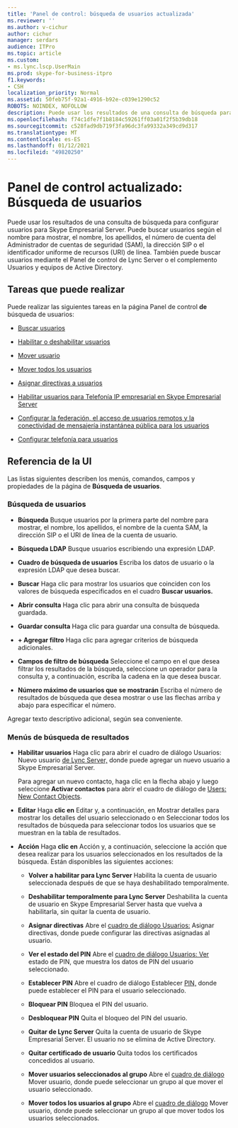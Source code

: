 ```yaml
---
title: 'Panel de control: búsqueda de usuarios actualizada'
ms.reviewer: ''
ms.author: v-cichur
author: cichur
manager: serdars
audience: ITPro
ms.topic: article
ms.custom:
- ms.lync.lscp.UserMain
ms.prod: skype-for-business-itpro
f1.keywords:
- CSH
localization_priority: Normal
ms.assetid: 50feb75f-92a1-4916-b92e-c039e1290c52
ROBOTS: NOINDEX, NOFOLLOW
description: Puede usar los resultados de una consulta de búsqueda para configurar usuarios para Skype Empresarial Server. Puede buscar usuarios según el nombre para mostrar, el nombre, los apellidos, el número de cuenta del Administrador de cuentas de seguridad (SAM), la dirección SIP o el identificador uniforme de recursos (URI) de línea. También puede buscar usuarios mediante el Panel de control de Lync Server o el complemento Usuarios y equipos de Active Directory.
ms.openlocfilehash: f74c1dfe7f1b8184c59261ff03a01f2f5b39db18
ms.sourcegitcommit: c528fad9db719f3fa96dc3fa99332a349cd9d317
ms.translationtype: MT
ms.contentlocale: es-ES
ms.lasthandoff: 01/12/2021
ms.locfileid: "49820250"
---
```

# <a name="control-panel---updated-user-search"></a>Panel de control actualizado: Búsqueda de usuarios

Puede usar los resultados de una consulta de búsqueda para configurar usuarios para Skype Empresarial Server. Puede buscar usuarios según el nombre para mostrar, el nombre, los apellidos, el número de cuenta del Administrador de cuentas de seguridad (SAM), la dirección SIP o el identificador uniforme de recursos (URI) de línea. También puede buscar usuarios mediante el Panel de control de Lync Server o el complemento Usuarios y equipos de Active Directory.

## <a name="tasks-you-can-perform"></a>Tareas que puede realizar

Puede realizar las siguientes tareas en la página Panel de control **de** búsqueda de usuarios:

- [Buscar usuarios](https://technet.microsoft.com/library/3b9f6f55-d7a9-46ae-8e10-f221ba0d3bb5.aspx)

- [Habilitar o deshabilitar usuarios](https://technet.microsoft.com/library/12497d00-f665-4a97-be68-854c5a8be4fc.aspx)

- [Mover usuario](ms.lync.lscp.UserMove.md)

- [Mover todos los usuarios](ms.lync.lscp.UserMoveAll.md)

- [Asignar directivas a usuarios](https://technet.microsoft.com/library/a4ed0120-d9e5-4eb2-acfd-8de2cb503652.aspx)

- [Habilitar usuarios para Telefonía IP empresarial en Skype Empresarial Server](../../../deploy/deploy-enterprise-voice/enable-users-for-enterprise-voice.md)

- [Configurar la federación, el acceso de usuarios remotos y la conectividad de mensajería instantánea pública para los usuarios](https://technet.microsoft.com/library/736fcaad-9f95-4896-b767-e199d86a00a4.aspx)

- [Configurar telefonía para usuarios](https://technet.microsoft.com/library/4546432e-c839-4517-a2c5-bc0d4d8c6a03.aspx)



## <a name="ui-reference"></a>Referencia de la UI

Las listas siguientes describen los menús, comandos, campos y propiedades de la página de **Búsqueda de usuarios**.

### <a name="user-search"></a>Búsqueda de usuarios

- **Búsqueda** Busque usuarios por la primera parte del nombre para mostrar, el nombre, los apellidos, el nombre de la cuenta SAM, la dirección SIP o el URI de línea de la cuenta de usuario.

- **Búsqueda LDAP** Busque usuarios escribiendo una expresión LDAP.

- **Cuadro de búsqueda de usuarios** Escriba los datos de usuario o la expresión LDAP que desea buscar.

- **Buscar** Haga clic para mostrar los usuarios que coinciden con los valores de búsqueda especificados en el cuadro **Buscar usuarios.**

- **Abrir consulta** Haga clic para abrir una consulta de búsqueda guardada.

- **Guardar consulta** Haga clic para guardar una consulta de búsqueda.

- **+ Agregar filtro** Haga clic para agregar criterios de búsqueda adicionales.

- **Campos de filtro de búsqueda** Seleccione el campo en el que desea filtrar los resultados de la búsqueda, seleccione un operador para la consulta y, a continuación, escriba la cadena en la que desea buscar.

- **Número máximo de usuarios que se mostrarán** Escriba el número de resultados de búsqueda que desea mostrar o use las flechas arriba y abajo para especificar el número.

Agregar texto descriptivo adicional, según sea conveniente.

### <a name="search-results-menus"></a>Menús de búsqueda de resultados

- **Habilitar usuarios** Haga clic para abrir el cuadro de diálogo Usuarios: Nuevo usuario [de Lync Server,](ms.lync.lscp.UserNew.md) donde puede agregar un nuevo usuario a Skype Empresarial Server.

    Para agregar un nuevo contacto, haga clic en la flecha abajo y luego seleccione **Activar contactos** para abrir el cuadro de diálogo de [Users: New Contact Objects](ms.lync.lscp.UserNewContact.md).

- **Editar** Haga **clic en** Editar y, a continuación, en  Mostrar detalles para mostrar los detalles del usuario seleccionado o en Seleccionar todos los resultados de búsqueda para seleccionar todos los usuarios que se muestran en la tabla de resultados. 

- **Acción** Haga **clic en** Acción y, a continuación, seleccione la acción que desea realizar para los usuarios seleccionados en los resultados de la búsqueda. Están disponibles las siguientes acciones:

  - **Volver a habilitar para Lync Server** Habilita la cuenta de usuario seleccionada después de que se haya deshabilitado temporalmente.

  - **Deshabilitar temporalmente para Lync Server** Deshabilita la cuenta de usuario en Skype Empresarial Server hasta que vuelva a habilitarla, sin quitar la cuenta de usuario.

  - **Asignar directivas** Abre el [cuadro de diálogo Usuarios:](ms.lync.lscp.UserAssignPolicy.md) Asignar directivas, donde puede configurar las directivas asignadas al usuario.

  - **Ver el estado del PIN** Abre el [cuadro de diálogo Usuarios: Ver](ms.lync.lscp.UserViewPin.md) estado de PIN, que muestra los datos de PIN del usuario seleccionado.

  - **Establecer PIN** Abre el cuadro de diálogo Establecer [PIN,](ms.lync.lscp.UserSetPin.md) donde puede establecer el PIN para el usuario seleccionado.

  - **Bloquear PIN** Bloquea el PIN del usuario.

  - **Desbloquear PIN** Quita el bloqueo del PIN del usuario.

  - **Quitar de Lync Server** Quita la cuenta de usuario de Skype Empresarial Server. El usuario no se elimina de Active Directory.

  - **Quitar certificado de usuario** Quita todos los certificados concedidos al usuario.

  - **Mover usuarios seleccionados al grupo** Abre el [cuadro de diálogo](ms.lync.lscp.UserMove.md) Mover usuario, donde puede seleccionar un grupo al que mover el usuario seleccionado.

  - **Mover todos los usuarios al grupo** Abre el [cuadro de diálogo](ms.lync.lscp.UserMove.md) Mover usuario, donde puede seleccionar un grupo al que mover todos los usuarios seleccionados.


